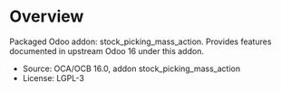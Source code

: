 # Overview

Packaged Odoo addon: stock_picking_mass_action. Provides features documented in upstream Odoo 16 under this addon.

- Source: OCA/OCB 16.0, addon stock_picking_mass_action
- License: LGPL-3
